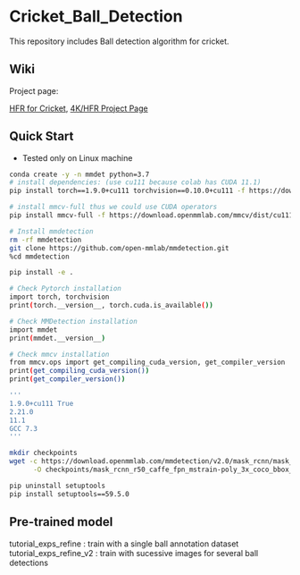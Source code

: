 # Cricket_Ball_Detection
This repository includes Ball detection algorithm for cricket.

## Wiki 
Project page: 

[HFR for Cricket](https://docs.google.com/document/d/1yUBaNMVKq3wfDfDrqXBv7RNMqWgl_jDU7SwH8HrDRvk/edit?usp=sharing), [4K/HFR Project Page](https://docs.google.com/document/d/1L2JEwZSHk-EXWHWD60Z84bTKHHhRTnnI0Xg9Bta9FzE/edit?usp=sharing)

## Quick Start
* Tested only on Linux machine
```bash
conda create -y -n mmdet python=3.7
# install dependencies: (use cu111 because colab has CUDA 11.1)
pip install torch==1.9.0+cu111 torchvision==0.10.0+cu111 -f https://download.pytorch.org/whl/torch_stable.html

# install mmcv-full thus we could use CUDA operators
pip install mmcv-full -f https://download.openmmlab.com/mmcv/dist/cu111/torch1.9.0/index.html

# Install mmdetection
rm -rf mmdetection
git clone https://github.com/open-mmlab/mmdetection.git
%cd mmdetection

pip install -e .

# Check Pytorch installation
import torch, torchvision
print(torch.__version__, torch.cuda.is_available())

# Check MMDetection installation
import mmdet
print(mmdet.__version__)

# Check mmcv installation
from mmcv.ops import get_compiling_cuda_version, get_compiler_version
print(get_compiling_cuda_version())
print(get_compiler_version())

'''
1.9.0+cu111 True
2.21.0
11.1
GCC 7.3
'''

mkdir checkpoints
wget -c https://download.openmmlab.com/mmdetection/v2.0/mask_rcnn/mask_rcnn_r50_caffe_fpn_mstrain-poly_3x_coco/mask_rcnn_r50_caffe_fpn_mstrain-poly_3x_coco_bbox_mAP-0.408__segm_mAP-0.37_20200504_163245-42aa3d00.pth \
      -O checkpoints/mask_rcnn_r50_caffe_fpn_mstrain-poly_3x_coco_bbox_mAP-0.408__segm_mAP-0.37_20200504_163245-42aa3d00.pth

pip uninstall setuptools
pip install setuptools==59.5.0

```

## Pre-trained model 
tutorial_exps_refine : train with a single ball annotation dataset
tutorial_exps_refine_v2 : train with sucessive images for several ball detections
